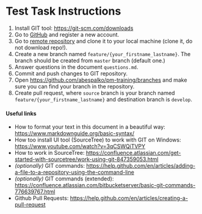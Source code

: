 # Test Task Instructions

1. Install GIT tool: https://git-scm.com/downloads 
2. Go to [GitHub](https://github.com) and register a new account.
3. Go to [remote repository](https://github.com/abespalko/pm-training) and clone it to your local machine (clone it, do not download repo!).
4. Create a new branch named `feature/{your_firstname_lastname}`. The branch should be created from `master` branch (default one.)
5. Answer questions in the document `questions.md`.
6. Commit and push changes to GIT repository.
7. Open https://github.com/abespalko/pm-training/branches and make sure you can find your branch in the repository.
7. Create pull request, where `source` branch is your branch named `feature/{your_firstname_lastname}` and destination branch is `develop`.

#### Useful links

- How to format your text in this document in a beautiful way: https://www.markdownguide.org/basic-syntax/ 
- How too install UI tool (SourceTree) to work with GIT on Windows: https://www.youtube.com/watch?v=3qCSWQiTVPY
- How to work in SourceTree: https://confluence.atlassian.com/get-started-with-sourcetree/work-using-git-847359053.html
- <em>(optionally)</em> GIT commands: https://help.github.com/en/articles/adding-a-file-to-a-repository-using-the-command-line
- <em>(optionally)</em> GIT commands (extended): https://confluence.atlassian.com/bitbucketserver/basic-git-commands-776639767.html
- Github Pull Requests: https://help.github.com/en/articles/creating-a-pull-request
